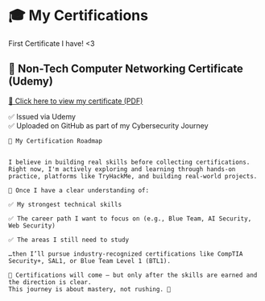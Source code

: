 
# 🎓 My Certifications

First Certificate I have! <3
## 📄 Non-Tech Computer Networking Certificate (Udemy)

[🔗 Click here to view my certificate (PDF)](MyUdemyComputerNetworksCert(Non-Tech).pdf)

✅ Issued via Udemy  
✅ Uploaded on GitHub as part of my Cybersecurity Journey


```
🎯 My Certification Roadmap


I believe in building real skills before collecting certifications.
Right now, I'm actively exploring and learning through hands-on practice, platforms like TryHackMe, and building real-world projects.

🧭 Once I have a clear understanding of:

✅ My strongest technical skills

✅ The career path I want to focus on (e.g., Blue Team, AI Security, Web Security)

✅ The areas I still need to study

…then I’ll pursue industry-recognized certifications like CompTIA Security+, SAL1, or Blue Team Level 1 (BTL1).

📌 Certifications will come — but only after the skills are earned and the direction is clear.
This journey is about mastery, not rushing. 💪
```




